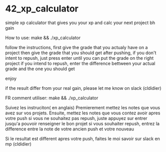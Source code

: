 # 42_xp_calculator
simple xp calculator that gives you your xp and calc your next project bh gain

How to use:
make && ./xp_calculator

follow the instructions,
first give the grade that you actualy have on a project
then give the grade that you should get after pushing, 
if you don't intent to repush, just press enter until you can put the grade on the right project
if you intend to repush, enter the difference bettween your actual grade and the one you should get

enjoy

if the result differ from your real gain, please let me know on slack (cldidier)

FR
comment utiliser:
make && ./xp_calculator

Suivez les instruciton( en anglais)
Premierement mettez les notes que vous avez sur vos projets.
Ensuite, mettez les notes que vous contez avoir apres votre push
si vous ne souhaitez pas repush, juste appuyez sur entrer jusqu'a pouvoir renseigner le bon projet
si vous souhaiter repush, entrez la difference entre la note de votre ancien push et votre nouveau

Si le resultat est different apres votre push, faites le moi savoir sur slack en mp (cldidier)
